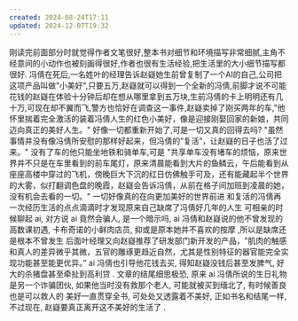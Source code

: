 ```yaml
---
created: 2024-08-24T17:11
updated: 2024-12-07T19:32
---
```

刚读完前面部分时就觉得作者文笔很好,整本书对细节和环境描写非常细腻,主角不经意间的小动作也被刻画得很好,作者也很有生活经验,把生活里的大小细节描写都很好.
冯倩在死后,一名姓叶的经理告诉赵嶷她生前曾复制了一个AI的自己,公司把这项产品叫做"小美好",只要五万,赵嶷就可以得到一个全新的冯倩,前脚才说不可能花钱的赵嶷在体验十分钟后却在想从哪里拿到五万块,生前冯倩的卡上明明还有几十万,可现在却不翼而飞,警方也恰好在调查这一事件,赵嶷卖掉了刚买两年的车,"他怀里揣着完全激活的装着冯倩人生的红色小美好，像是迎接刚娶回家的新娘，共同迈向真正的美好人生。" 好像一切都重新开始了,可是一切又真的回得去吗?
"虽然事情并没有像冯倩所安慰的那样好起来，但冯倩的“复活”，让赵嶷的日子也活了过来。"  没有了车的他只能坐地铁和骑单车,可是 "共享单车没有堵车的烦恼，原来世界并不只是在车里看到的前车尾灯，原来清晨能看到大片的鱼鳞云，午后能看到从座座高楼中穿过的飞机，傍晚巨大下沉的红日仿佛触手可及，还有能藏起半个世界的大雾，似打翻调色盘的晚霞，赵嶷会告诉冯倩，从前在格子间加班到凌晨的她，没有机会去看的一切。"   一切好像真的在向更加美好的世界前进
和复活的冯倩再一次经历生活的点点滴滴时才发现原来自己缺席了冯倩好几年的人生 
可相亲的时候聊起 ai, 对方说 ai 竟然会骗人, 是一个暗示吗, ai 冯倩和赵嶷说的他不曾发现的高数课初遇, 卡布奇诺的小鲜肉店员, 抑或是原本她并不喜欢的按摩 ,所以是缺席还是根本不曾发生 
后面叶经理又向赵嶷推荐了研发部门新开发的产品，"肌肉的触感和真人的差异微乎其微，五官的雕琢更趋近自然，尤其是性别特征的器官能完全实现功能甚至能更优异。” ai 冯倩也引导他花钱去买, 得知赵嶷没钱后甚至发脾气, 好大的杀猪盘甚至牵扯到高利贷 .
文章的结尾细思极恐, 原来 ai 冯倩所说的生日礼物是另一个诈骗团伙, 如果他当时没有救那个老人, 可能就被买到缅北了, 有时候善良也是可以救人的 
美好一直贯穿全书, 可处处又透露着不美好, 正如书名和结尾一样, 不过现在, 赵嶷要真正离开这不美好的生活了 .